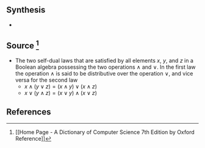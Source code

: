 ## Synthesis
- 
## Source [^1]
- The two self-dual laws that are satisfied by all elements $x$, $y$, and $z$ in a Boolean algebra possessing the two operations $\land$ and $\lor$. In the first law the operation $\land$ is said to be distributive over the operation $\lor$, and vice versa for the second law
	- $x \land (y \lor z) = (x \land y) \lor (x \land z)$
	- $x \lor (y \land z) = (x \lor y) \land (x \lor z)$
## References

[^1]: [[Home Page - A Dictionary of Computer Science 7th Edition by Oxford Reference]]